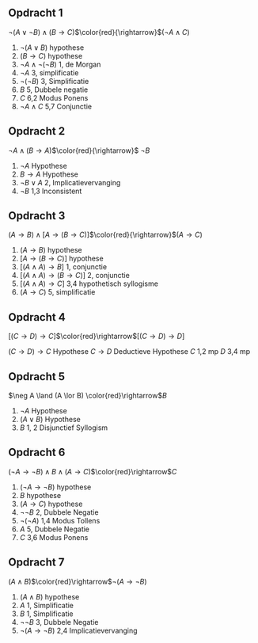 ## Opdracht 1
$\neg(A\lor{\neg B})\land(B\rightarrow{C})$$\color{red}{\rightarrow}$$(\neg{A}\land{C})$

1.  $\neg(A\lor{B})$ hypothese 
2.  $(B\rightarrow{C})$ hypothese 
3. $\neg{A}\land \neg{(\neg B)}$ 1, de Morgan
4. $\neg{A}$ 3, simplificatie
5. $\neg(\neg B)$ 3, Simplificatie 
6. $B$ 5, Dubbele negatie 
7. $C$ 6,2 Modus Ponens
8. $\neg{A}\land{C}$ 5,7 Conjunctie

## Opdracht 2
$\neg{A}\land(B\rightarrow{A})$$\color{red}{\rightarrow}$ $\neg{B}$
1. $\neg{A}$ Hypothese
2. $B\rightarrow{A}$ Hypothese 
3. $\neg B \lor A$ 2, Implicatievervanging
4. $\neg B$ 1,3 Inconsistent


## Opdracht 3
$(A\rightarrow{B})\land[A\rightarrow({B}\rightarrow{C})]$$\color{red}{\rightarrow}$$({A}\rightarrow{C})$

1. $(A\rightarrow{B})$ hypothese 
2. $[A\rightarrow({B}\rightarrow{C})]$ hypothese 
3. $[(A\land{A})\rightarrow{B}]$ 1, conjunctie
4. $[(A\land{A})\rightarrow({B}\rightarrow{C})]$ 2, conjunctie
5. $[(A\land{A})\rightarrow{C}]$ 3,4 hypothetisch syllogisme
6. $(A\rightarrow{C})$ 5, simplificatie



## Opdracht 4
${[(C\rightarrow{D})\rightarrow{C}]}$$\color{red}\rightarrow$$[(C\rightarrow{D})\rightarrow{D}]$

$(C\rightarrow{D})\rightarrow{C}$ Hypothese
$C\rightarrow{D}$ Deductieve Hypothese 
$C$ 1,2 mp
$D$ 3,4 mp

## Opdracht 5
$\neg A \land (A \lor B) \color{red}\rightarrow$$B$
1.  $\neg{A}$ Hypothese 
2. $(A\lor B)$ Hypothese 
3. $B$ 1, 2 Disjunctief Syllogism

## Opdracht 6
$(\neg A \rightarrow \neg B) \land B \land (A \rightarrow C)$$\color{red}\rightarrow$$C$

1. $(\neg A \rightarrow \neg B)$ hypothese
2. $B$ hypothese
3. $(A \rightarrow C)$ hypothese
4. $\neg \neg B$ 2, Dubbele Negatie
5. $\neg (\neg A)$ 1,4 Modus Tollens
6. $A$ 5, Dubbele Negatie
7. $C$ 3,6 Modus Ponens


## Opdracht 7
 $(A\land B)$$\color{red}\rightarrow$$\neg(A\rightarrow{\neg B})$
1. $(A\land B)$ hypothese
2. $A$ 1, Simplificatie
3. $B$ 1, Simplificatie
4. $\neg \neg B$ 3, Dubbele Negatie
5. $\neg (A \rightarrow \neg B)$ 2,4 Implicatievervanging
